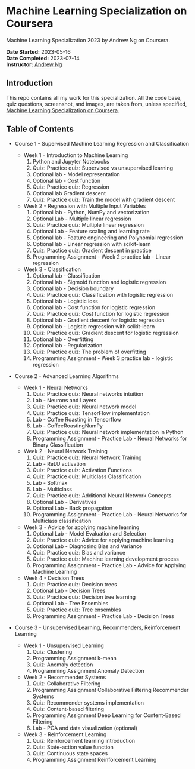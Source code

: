 # Machine Learning Specialization on Coursera
Machine Learning Specialization 2023 by Andrew Ng on Coursera.

__Date Started:__ 2023-05-16 <br>
__Date Completed:__ 2023-07-14 <br>
__Instructor:__ [Andrew Ng](http://www.andrewng.org/)

## Introduction

This repo contains all my work for this specialization. All the code base, quiz questions, screenshot, and images, are taken from, unless specified, [Machine Learning Specialization on Coursera](https://www.coursera.org/specializations/machine-learning-introduction).

## Table of Contents

- Course 1 - Supervised Machine Learning Regression and Classification

  - Week 1 - Introduction to Machine Learning
    1. Python and Jupyter Notebooks
    2. Quiz: Practice quiz: Supervised vs unsupervised learning
    3. Optional lab - Model representation
    4. Optional lab - Cost function
    5. Quiz: Practice quiz: Regression
    6. Optional lab Gradient descent
    7. Quiz: Practice quiz: Train the model with gradient descent
  - Week 2 - Regression with Multiple Input Variables
    1. Optional lab - Python, NumPy and vectorization
    2. Optional Lab - Multiple linear regression
    3. Quiz: Practice quiz: Multiple linear regression
    4. Optional Lab - Feature scaling and learning rate
    5. Optional lab - Feature engineering and Polynomial regression
    6. Optional lab - Linear regression with scikit-learn
    7. Quiz: Practice quiz: Gradient descent in practice
    8. Programming Assignment - Week 2 practice lab - Linear regression
  - Week 3 - Classification
    1. Optional lab - Classification
    2. Optional lab - Sigmoid function and logistic regression
    3. Optional lab - Decision boundary
    4. Quiz: Practice quiz: Classification with logistic regression
    5. Optional lab - Logistic loss
    6. Optional lab - Cost function for logistic regression
    7. Quiz: Practice quiz: Cost function for logistic regression
    8. Optional lab - Gradient descent for logistic regression
    9. Optional lab - Logistic regression with scikit-learn
    10. Quiz: Practice quiz: Gradient descent for logistic regression
    11. Optional lab - Overfitting
    12. Optional lab - Regularization
    13. Quiz: Practice quiz: The problem of overfitting
    14. Programming Assignment - Week 3 practice lab - logistic regression

- Course 2 - Advanced Learning Algorithms
  
  - Week 1 - Neural Networks
    1. Quiz: Practice quiz: Neural networks intuition
    2. Lab - Neurons and Layers
    3. Quiz: Practice quiz: Neural network model
    4. Quiz: Practice quiz: TensorFlow implementation
    5. Lab - Coffee Roasting in Tensorflow    
    6. Lab - CoffeeRoastingNumPy
    7. Quiz: Practice quiz: Neural network implementation in Python
    8. Programming Assignment -  Practice Lab - Neural Networks for Binary Classification
  - Week 2 - Neural Network Training
    1. Quiz: Practice quiz: Neural Network Training
    2. Lab - ReLU activation
    3. Quiz: Practice quiz: Activation Functions
    4. Quiz: Practice quiz: Multiclass Classification
    5. Lab - Softmax
    6. Lab - Multiclass    
    7. Quiz: Practice quiz: Additional Neural Network Concepts
    8. Optional Lab - Derivatives
    9. Optional Lab - Back propagation      
    10. Programming Assignment - Practice Lab - Neural Networks for Multiclass classification
  - Week 3 - Advice for applying machine learning
    1. Optional Lab - Model Evaluation and Selection
    2. Quiz: Practice quiz: Advice for applying machine learning
    3. Optional Lab - Diagnosing Bias and Variance
    4. Quiz: Practice quiz: Bias and variance
    5. Quiz: Practice quiz: Machine learning development process   
    6. Programming Assignment - Practice Lab - Advice for Applying Machine Learning
  - Week 4 - Decision Trees
    1. Quiz: Practice quiz: Decision trees
    2. Optional Lab - Decision Trees
    3. Quiz: Practice quiz: Decision tree learning
    4. Optional Lab - Tree Ensembles
    5. Quiz: Practice quiz: Tree ensembles
    6. Programming Assignment - Practice Lab - Decision Trees

- Course 3 - Unsupervised Learning, Recommenders, Reinforcement Learning

  - Week 1 - Unsupervised Learning
    1. Quiz: Clustering
    2. Programming Assignment k-mean
    3. Quiz: Anomaly detection
    4. Programming Assignment Anomaly Detection
  - Week 2 - Recommender Systems
    1. Quiz: Collaborative Filtering  
    2. Programming Assignment Collaborative Filtering Recommender Systems
    3. Quiz: Recommender systems implementation
    4. Quiz: Content-based filtering
    5. Programming Assignment Deep Learning for Content-Based Filtering
    6. Lab - PCA and data visualization (optional)
  - Week 3 - Reinforcement Learning
    1. Quiz: Reinforcement learning introduction
    2. Quiz: State-action value function
    3. Quiz: Continuous state spaces
    4. Programming Assignment Reinforcement Learning



